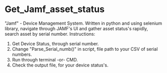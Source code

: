 # Get_Jamf_asset_status
"Jamf" - Device Management System. Written in python and using selenium library, navigate through JAMF's UI and gather asset status's rapidly, search asset by serial number. 
Instructions:
1. Get Device Status, through serial number.
2. Change "Parse_Serial_numb()" in script, file path to your CSV of serial numbers.
3. Run through terminal -or- CMD.
4. Check the output file, for your device status's.
